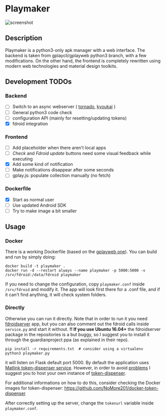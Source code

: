 # Playmaker

![screenshot](https://github.com/NoMore201/playmaker/raw/master/example1.png)

## Description

Playmaker is a python3-only apk manager with a web interface. The backend is taken from gplaycli/gplayweb python3 branch, with a few modifications.
On the other hand, the frontend is completely rewritten using modern web technologies and material design toolkits.

## Development TODOs

### Backend
- [ ] Switch to an async webserver ( [tornado](http://www.tornadoweb.org/en/stable/), [kyoukai](https://github.com/SunDwarf/Kyoukai) )
- [ ] General python3 code check
- [ ] configuration API (mainly for resetting/updating tokens)
- [x] fdroid integration

### Frontend
- [ ] Add placeholder when there aren't local apps
- [ ] *Check* and *Fdroid update* buttons need some visual feedback while executing
- [x] Add some kind of notification
- [ ] Make notifications disappear after some seconds
- [ ] gplay.js: populate collection manually (no fetch)

### Dockerfile
- [x] Start as normal user
- [ ] Use updated Android SDK
- [ ] Try to make image a bit smaller

## Usage

### Docker

There is a working Dockerfile (based on the [gplayweb one](https://github.com/matlink/gplayweb/blob/master/Dockerfile)). You can build and run by simply doing:

```
docker build -t playmaker .
docker run -d --restart always --name playmaker -p 5000:5000 -v /srv/fdroid:/data/fdroid playmaker
```
If you need to change the configuration, copy `playmaker.conf` inside `/srv/fdroid` and modify it. The app will look first there for a .conf file, and if it can't find anything, it will check system folders.
### Directly

Otherwise you can run it directly. Note that in order to run it you need [fdroidserver](https://gitlab.com/fdroid/fdroidserver) app, but you can also comment out the fdroid calls inside `service.py` and start it without.
**!! If you use Ubuntu 16.04+** the fdroidserver package in the repositories is a but buggy, so I suggest you to install it through the guardianproject ppa (as explained in their repo).

```
pip install -r requirements.txt  # consider using a virtualenv
python3 playmaker.py
```

it will listen on Flask default port 5000. By default the application uses [Matlink token-dispenser service](https://github.com/matlink/gplaycli#changelog). However, in order to avoid [problems](https://github.com/matlink/gplaycli/issues/80) I suggest you to host your own instance of [token-dispenser](https://github.com/yeriomin/token-dispenser).

For additional informations on how to do this, consider checking the Docker images for token-dispenser: https://github.com/NoMore201/docker-token-dispenser

After correctly setting up the server, change the `tokenurl` variable inside `playmaker.conf`.

